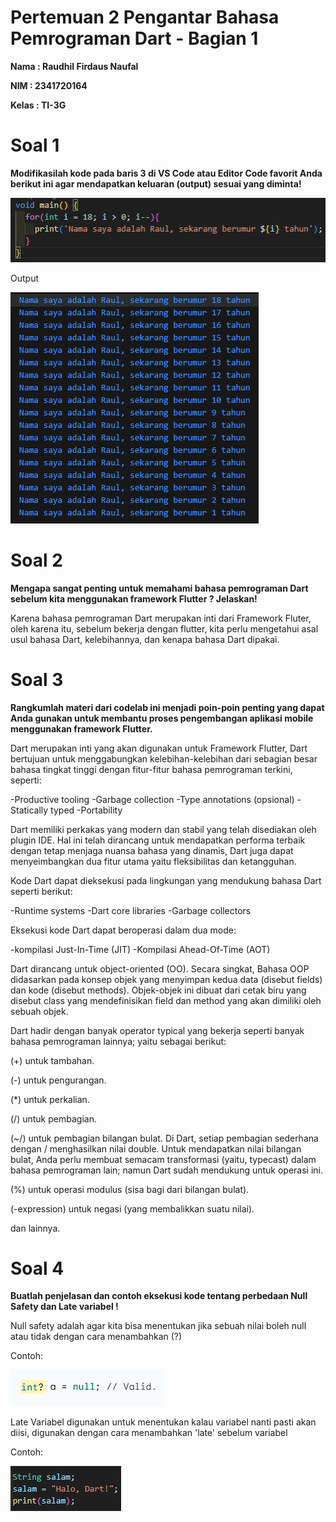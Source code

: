 # Pertemuan 2 Pengantar Bahasa Pemrograman Dart - Bagian 1

**Nama : Raudhil Firdaus Naufal** 

**NIM : 2341720164**  

**Kelas : TI-3G**

# Soal 1

**Modifikasilah kode pada baris 3 di VS Code atau Editor Code favorit Anda berikut ini agar mendapatkan keluaran (output) sesuai yang diminta!**

![alt text](img/gambar1.png)

Output

![alt text](img/gambar2.png)

# Soal 2

**Mengapa sangat penting untuk memahami bahasa pemrograman Dart sebelum kita menggunakan framework Flutter ? Jelaskan!**

Karena bahasa pemrograman Dart merupakan inti dari Framework Fluter, oleh karena itu, sebelum bekerja dengan flutter, kita perlu mengetahui asal usul bahasa Dart, kelebihannya, dan kenapa bahasa Dart dipakai.

# Soal 3

**Rangkumlah materi dari codelab ini menjadi poin-poin penting yang dapat Anda gunakan untuk membantu proses pengembangan aplikasi mobile menggunakan framework Flutter.**

Dart merupakan inti yang akan digunakan untuk Framework Flutter, Dart bertujuan untuk menggabungkan kelebihan-kelebihan dari sebagian besar bahasa tingkat tinggi dengan fitur-fitur bahasa pemrograman terkini, seperti:

-Productive tooling
-Garbage collection
-Type annotations (opsional)
-Statically typed
-Portability

Dart memiliki perkakas yang modern dan stabil yang telah disediakan oleh plugin IDE. Hal ini telah dirancang untuk mendapatkan performa terbaik dengan tetap menjaga nuansa bahasa yang dinamis, Dart juga dapat menyeimbangkan dua fitur utama yaitu fleksibilitas dan ketangguhan.

Kode Dart dapat dieksekusi pada lingkungan yang mendukung bahasa Dart seperti berikut:

-Runtime systems
-Dart core libraries
-Garbage collectors

Eksekusi kode Dart dapat beroperasi dalam dua mode:

-kompilasi Just-In-Time (JIT)
-Kompilasi Ahead-Of-Time (AOT)

Dart dirancang untuk object-oriented (OO). Secara singkat, Bahasa OOP didasarkan pada konsep objek yang menyimpan kedua data (disebut fields) dan kode (disebut methods). Objek-objek ini dibuat dari cetak biru yang disebut class yang mendefinisikan field dan method yang akan dimiliki oleh sebuah objek.

Dart hadir dengan banyak operator typical yang bekerja seperti banyak bahasa pemrograman lainnya; yaitu sebagai berikut:

(+) untuk tambahan.

(-) untuk pengurangan.

(*) untuk perkalian.

(/) untuk pembagian.

(~/)  untuk pembagian bilangan bulat. Di Dart, setiap pembagian sederhana dengan / menghasilkan nilai double. Untuk mendapatkan nilai bilangan bulat, Anda perlu membuat semacam transformasi (yaitu, typecast) dalam bahasa pemrograman lain; namun Dart sudah mendukung untuk operasi ini.

(%) untuk operasi modulus (sisa bagi dari bilangan bulat).

(-expression) untuk negasi (yang membalikkan suatu nilai).

dan lainnya.

# Soal 4

**Buatlah penjelasan dan contoh eksekusi kode tentang perbedaan Null Safety dan Late variabel !**

Null safety adalah agar kita bisa menentukan jika sebuah nilai boleh null atau tidak dengan cara menambahkan (?)

Contoh:

![alt text](img/gambar3.png)

Late Variabel digunakan untuk menentukan kalau variabel nanti pasti akan diisi, digunakan dengan cara menambahkan 'late' sebelum variabel 

Contoh:

![alt text](img/gambar4.png)



